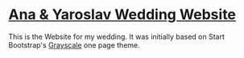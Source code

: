 # [Ana & Yaroslav Wedding Website](http://AnaeYaroslav.com/)

This is the Website for my wedding. It was initially based on Start Bootstrap's [Grayscale](http://startbootstrap.com/template-overviews/grayscale/) one page theme.

